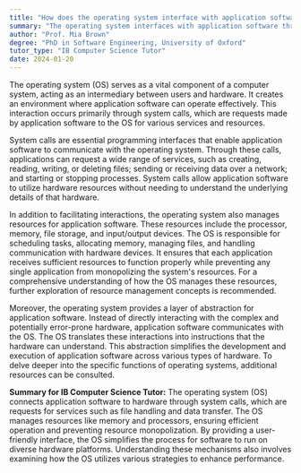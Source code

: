 ```yaml
---
title: "How does the operating system interface with application software?"
summary: "The operating system interfaces with application software through system calls, providing services and managing resources."
author: "Prof. Mia Brown"
degree: "PhD in Software Engineering, University of Oxford"
tutor_type: "IB Computer Science Tutor"
date: 2024-01-20
---
```


The operating system (OS) serves as a vital component of a computer system, acting as an intermediary between users and hardware. It creates an environment where application software can operate effectively. This interaction occurs primarily through system calls, which are requests made by application software to the OS for various services and resources.

System calls are essential programming interfaces that enable application software to communicate with the operating system. Through these calls, applications can request a wide range of services, such as creating, reading, writing, or deleting files; sending or receiving data over a network; and starting or stopping processes. System calls allow application software to utilize hardware resources without needing to understand the underlying details of that hardware.

In addition to facilitating interactions, the operating system also manages resources for application software. These resources include the processor, memory, file storage, and input/output devices. The OS is responsible for scheduling tasks, allocating memory, managing files, and handling communication with hardware devices. It ensures that each application receives sufficient resources to function properly while preventing any single application from monopolizing the system's resources. For a comprehensive understanding of how the OS manages these resources, further exploration of resource management concepts is recommended.

Moreover, the operating system provides a layer of abstraction for application software. Instead of directly interacting with the complex and potentially error-prone hardware, application software communicates with the OS. The OS translates these interactions into instructions that the hardware can understand. This abstraction simplifies the development and execution of application software across various types of hardware. To delve deeper into the specific functions of operating systems, additional resources can be consulted.

**Summary for IB Computer Science Tutor:** The operating system (OS) connects application software to hardware through system calls, which are requests for services such as file handling and data transfer. The OS manages resources like memory and processors, ensuring efficient operation and preventing resource monopolization. By providing a user-friendly interface, the OS simplifies the process for software to run on diverse hardware platforms. Understanding these mechanisms also involves examining how the OS utilizes various strategies to enhance performance.
    